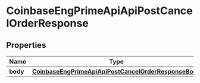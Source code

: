 
# CoinbaseEngPrimeApiApiPostCancelOrderResponse

## Properties
Name | Type | Description | Notes
------------ | ------------- | ------------- | -------------
**body** | [**CoinbaseEngPrimeApiApiPostCancelOrderResponseBody**](CoinbaseEngPrimeApiApiPostCancelOrderResponseBody.md) |  |  [optional]



